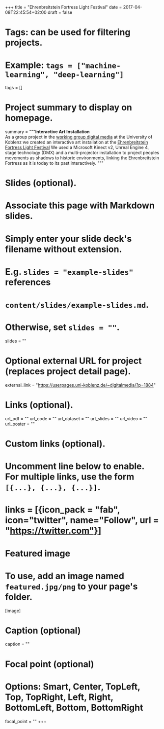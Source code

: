+++
title = "Ehrenbreitstein Fortress Light Festival"
date = 2017-04-08T22:45:54+02:00
draft = false

# Tags: can be used for filtering projects.
# Example: `tags = ["machine-learning", "deep-learning"]`
tags = []

# Project summary to display on homepage.
summary = """<b>Interactive Art Installation</b><br>
As a group project in the [working group digital media](https://userpages.uni-koblenz.de/~digitalmedia/) at the University of Koblenz
we created an interactive art installation at the [Ehrenbreitstein Fortress Light Festival](http://www.festungsleuchten.de/)
We used a Microsoft Kinect v2, Unreal Engine 4, stage technology (DMX) and a multi-projector
installation to project peoples movements as shadows to historic environments, linking the Ehrenbreitstein Fortress as it is today
to its past interactively.
"""

# Slides (optional).
#   Associate this page with Markdown slides.
#   Simply enter your slide deck's filename without extension.
#   E.g. `slides = "example-slides"` references 
#   `content/slides/example-slides.md`.
#   Otherwise, set `slides = ""`.
slides = ""

# Optional external URL for project (replaces project detail page).
external_link = "https://userpages.uni-koblenz.de/~digitalmedia/?p=1884"

# Links (optional).
url_pdf = ""
url_code = ""
url_dataset = ""
url_slides = ""
url_video = ""
url_poster = ""

# Custom links (optional).
#   Uncomment line below to enable. For multiple links, use the form `[{...}, {...}, {...}]`.
# links = [{icon_pack = "fab", icon="twitter", name="Follow", url = "https://twitter.com"}]

# Featured image
# To use, add an image named `featured.jpg/png` to your page's folder. 
[image]
  # Caption (optional)
  caption = ""

  # Focal point (optional)
  # Options: Smart, Center, TopLeft, Top, TopRight, Left, Right, BottomLeft, Bottom, BottomRight
  focal_point = ""
+++


